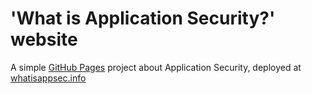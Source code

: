 # 'What is Application Security?' website

A simple [GitHub Pages](https://pages.github.com/) project about Application
Security, deployed at [whatisappsec.info](https://whatisappsec.info/)
